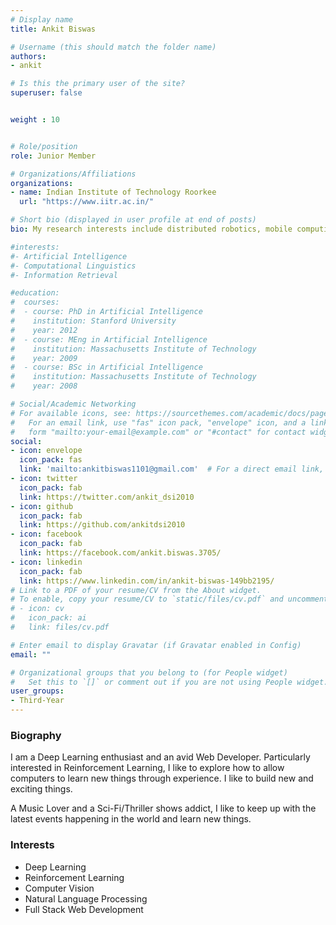```yaml
---
# Display name
title: Ankit Biswas

# Username (this should match the folder name)
authors:
- ankit

# Is this the primary user of the site?
superuser: false


weight : 10


# Role/position
role: Junior Member

# Organizations/Affiliations
organizations:
- name: Indian Institute of Technology Roorkee
  url: "https://www.iitr.ac.in/"

# Short bio (displayed in user profile at end of posts)
bio: My research interests include distributed robotics, mobile computing and programmable matter.

#interests:
#- Artificial Intelligence
#- Computational Linguistics
#- Information Retrieval

#education:
#  courses:
#  - course: PhD in Artificial Intelligence
#    institution: Stanford University
#    year: 2012
#  - course: MEng in Artificial Intelligence
#    institution: Massachusetts Institute of Technology
#    year: 2009
#  - course: BSc in Artificial Intelligence
#    institution: Massachusetts Institute of Technology
#    year: 2008

# Social/Academic Networking
# For available icons, see: https://sourcethemes.com/academic/docs/page-builder/#icons
#   For an email link, use "fas" icon pack, "envelope" icon, and a link in the
#   form "mailto:your-email@example.com" or "#contact" for contact widget.
social:
- icon: envelope
  icon_pack: fas
  link: 'mailto:ankitbiswas1101@gmail.com'  # For a direct email link, use "mailto:test@example.org".
- icon: twitter
  icon_pack: fab
  link: https://twitter.com/ankit_dsi2010
- icon: github
  icon_pack: fab
  link: https://github.com/ankitdsi2010
- icon: facebook
  icon_pack: fab
  link: https://facebook.com/ankit.biswas.3705/
- icon: linkedin
  icon_pack: fab
  link: https://www.linkedin.com/in/ankit-biswas-149bb2195/
# Link to a PDF of your resume/CV from the About widget.
# To enable, copy your resume/CV to `static/files/cv.pdf` and uncomment the lines below.
# - icon: cv
#   icon_pack: ai
#   link: files/cv.pdf

# Enter email to display Gravatar (if Gravatar enabled in Config)
email: ""

# Organizational groups that you belong to (for People widget)
#   Set this to `[]` or comment out if you are not using People widget.
user_groups:
- Third-Year
---
```


### Biography

I am a Deep Learning enthusiast and an avid Web Developer. Particularly interested in Reinforcement Learning, I like 
to explore how to allow computers to learn new things through experience. I like to build new and exciting things.

A Music Lover and a Sci-Fi/Thriller shows addict, I like to keep up with the latest events happening in the world and
learn new things.

### Interests

- Deep Learning
- Reinforcement Learning
- Computer Vision
- Natural Language Processing
- Full Stack Web Development

